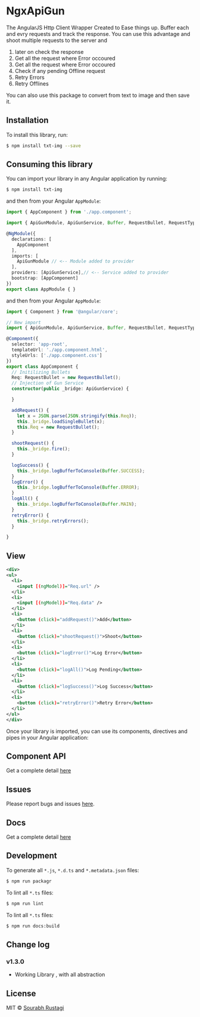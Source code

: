 # NgxApiGun

The AngularJS Http Client Wrapper Created to Ease things up.
 Buffer each and evry requests and track the response. 
You can use this advantage and shoot multiple requests to the server and 
1) later on check the response 
2) Get all the request where Error occoured
3) Get all the request where Error occoured
4) Check if any pending Offline request
5) Retry Errors
6) Retry Offlines




You can also use this package to convert from text to image and then save it.


## Installation

To install this library, run:

```bash
$ npm install txt-img --save
```

## Consuming this library

You can import your library in any Angular application by running:

```bash
$ npm install txt-img
```

and then from your Angular `AppModule`:


```typescript
import { AppComponent } from './app.component';

import { ApiGunModule, ApiGunService, Buffer, RequestBullet, RequestType } from 'ngx-api-gun'

@NgModule({
  declarations: [
    AppComponent
  ],
  imports: [
    ApiGunModule // <-- Module added to provider
  ],
  providers: [ApiGunService],// <-- Service added to provider
  bootstrap: [AppComponent]
})
export class AppModule { }
```
and then from your Angular `AppModule`:


```typescript
import { Component } from '@angular/core';

// New import
import { ApiGunModule, ApiGunService, Buffer, RequestBullet, RequestType } from 'ngx-api-gun'

@Component({
  selector: 'app-root',
  templateUrl: './app.component.html',
  styleUrls: ['./app.component.css']
})
export class AppComponent {
  // Initilizing Bullets
  Req: RequestBullet = new RequestBullet();
  // Injection of Gun Service
  constructor(public _bridge: ApiGunService) {

  }

  addRequest() {
    let x = JSON.parse(JSON.stringify(this.Req));
    this._bridge.loadSingleBullet(x);
    this.Req = new RequestBullet();
  }

  shootRequest() {
    this._bridge.fire();
  }

  logSuccess() {
    this._bridge.logBufferToConsole(Buffer.SUCCESS);
  }
  logError() {
    this._bridge.logBufferToConsole(Buffer.ERROR);
  }
  logAll() {
    this._bridge.logBufferToConsole(Buffer.MAIN);
  }
  retryError() {
    this._bridge.retryErrors();
  }

}

```
## View

```xml
<div>
<ul>
  <li>
    <input [(ngModel)]="Req.url" />
  </li>
  <li>
    <input [(ngModel)]="Req.data" />
  </li>
  <li>
    <button (click)="addRequest()">Add</button>
  </li>
  <li>
    <button (click)="shootRequest()">Shoot</button>
  </li>
  <li>
    <button (click)="logError()">Log Error</button>
  </li>
  <li>
    <button (click)="logAll()">Log Pending</button>
  </li>
  <li>
    <button (click)="logSuccess()">Log Success</button>
  </li>
  <li>
    <button (click)="retryError()">Retry Error</button>
  </li>
</ul>
</div>
```

Once your library is imported, you can use its components, directives and pipes in your Angular application:


## Component API

Get a complete detail [here](https://coderusty.github.io/ngx-api-gun/injectables/ApiGunService.html)


## Issues

Please report bugs and issues [here](https://github.com/codeRusty/ngx-api-gun/issues).


## Docs

Get a complete detail [here](https://coderusty.github.io/ngx-api-gun/injectables/ApiGunService.html)


## Development

To generate all `*.js`, `*.d.ts` and `*.metadata.json` files:

```bash
$ npm run packagr
```

To lint all `*.ts` files:

```bash
$ npm run lint
```

To lint all `*.ts` files:

```bash
$ npm run docs:build
```

## Change log

### v1.3.0

- Working Library , with all abstraction


## License

MIT © [Sourabh Rustagi](mailto:sourabh.rustagi@hotmail.com)

